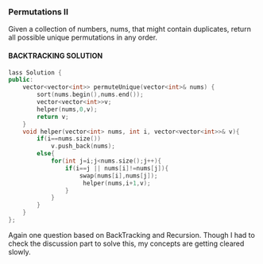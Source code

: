 ### Permutations II  
Given a collection of numbers, nums, that might contain duplicates, return all possible unique permutations in any order.  
#### BACKTRACKING SOLUTION 

```c++
lass Solution {
public:
    vector<vector<int>> permuteUnique(vector<int>& nums) {
        sort(nums.begin(),nums.end());
        vector<vector<int>>v;
        helper(nums,0,v);
        return v;
    }
    void helper(vector<int> nums, int i, vector<vector<int>>& v){
        if(i==nums.size())
            v.push_back(nums);
        else{
            for(int j=i;j<nums.size();j++){
                if(i==j || nums[i]!=nums[j]){
                    swap(nums[i],nums[j]);
                     helper(nums,i+1,v);
                }
            }
        }
    }
};
```

Again one question based on BackTracking and Recursion. Though I had to check the discussion part to solve this, my concepts are getting cleared slowly. 
